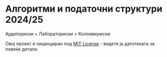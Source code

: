 # Алгоритми и податочни структури 2024/25

Аудиториски + Лабораториски + Колоквиумски

Овој проект е лиценциран под [MIT License](LICENSE) - видете ја датотеката за повеќе детали.
